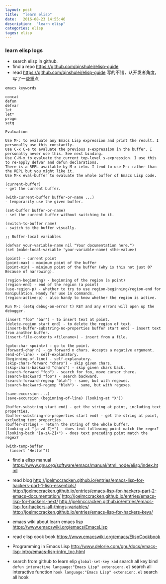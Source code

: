 ```yaml
---
layout: post
title:  "learn elisp"
date:   2016-08-23 14:55:46
description:  "learn elisp"
categories: elisp
tages: elisp
---
```


### learn elisp logs
+ search elisp in github.
+ find a repo https://github.com/qinshulei/elisp-guide
+ read https://github.com/qinshulei/elisp-guide
写的不错，从开发者角度，写了一些重点

```
emacs keywords

concat
defun
defvar
let
let*
progn
setq
```

```
Evaluation

Use M-: to evaluate any Emacs Lisp expression and print the result. I personally use this constantly.
Use C-x C-e to evaluate the previous s-expression in the buffer. I personally never use this. See next binding.
Use C-M-x to evaluate the current top-level s-expression. I use this to re-apply defvar and defun declarations.
There is a REPL available by M-x ielm. I tend to use M-: rather than the REPL but you might like it.
Use M-x eval-buffer to evaluate the whole buffer of Emacs Lisp code.
```

```
(current-buffer)
- get the current buffer.

(with-current-buffer buffer-or-name ...)
- temporarily use the given buffer.

(set-buffer buffer-or-name)
- set the current buffer without switching to it.

(switch-to-buffer name)
- switch to the buffer visually.
```

```
;; Buffer-local variables

(defvar your-variable-name nil "Your documentation here.")
(set (make-local-variable 'your-variable-name) <the-value>)
```

```
(point) - current point
(point-max) - maximum point of the buffer
(point-min) - minimum point of the buffer (why is this not just 0? Because of narrowing).
```

```
(region-beginning) - beginning of the region (a point)
(region-end) - end of the region (a point)
(use-region-p) - whether to try to use region-beginning/region-end for manipulation. Handy for use in commands.
(region-active-p) - also handy to know whether the region is active.
```

```
Run M-: (setq debug-on-error t) RET and any errors will open up the debugger.
```

```
(insert "foo" "bar") - to insert text at point.
(delete-region start end) - to delete the region of text.
(insert-buffer-substring-no-properties buffer start end) - insert text from another buffer.
(insert-file-contents <filename>) - insert from a file.
```

```
(goto-char <point>) - go to the point.
(forward-char n) - go forward n chars. Accepts a negative argument.
(end-of-line) - self-explanatory.
(beginning-of-line) - self-explanatory.
(skip-chars-forward "chars") - skip given chars.
(skip-chars-backward "chars") - skip given chars back.
(search-forward "foo") - search for foo, move cursor there.
(search-backward "foo") - search backward.
(search-forward-regexp "blah") - same, but with regexes.
(search-backward-regexp "blah") - same, but with regexes.
```

```
(save-excursion ...)
(save-excursion (beginning-of-line) (looking-at "X"))
```

```
(buffer-substring start end) - get the string at point, including text properties.
(buffer-substring-no-properties start end) - get the string at point, excluding text properties.
(buffer-string) - return the string of the whole buffer.
(looking-at "[a-zA-Z]+") - does text following point match the regex?
(looking-back "[a-zA-Z]+") - does text preceding point match the regex?
```

```
(with-temp-buffer
  (insert "Hello!"))
```
+ find a elisp manual https://www.gnu.org/software/emacs/manual/html_node/elisp/index.html

+ read blog
  http://joelmccracken.github.io/entries/emacs-lisp-for-hackers-part-1-lisp-essentials/
  http://joelmccracken.github.io/entries/emacs-lisp-for-hackers-part-2-emacs-documentation/
  http://joelmccracken.github.io/entries/emacs-lisp-for-hackers-next/
  http://joelmccracken.github.io/entries/emacs-lisp-for-hackers-all-things-variables/
  http://joelmccracken.github.io/entries/emacs-lisp-for-hackers-keys/


+ emacs wiki about learn emacs lisp https://www.emacswiki.org/emacs/EmacsLisp

+ read elisp cook book https://www.emacswiki.org/emacs/ElispCookbook

+ Programming in Emacs Lisp http://www.delorie.com/gnu/docs/emacs-lisp-intro/emacs-lisp-intro_toc.html

+ search from github to learn elip
  `global-set-key kbd` search all key bind
  `defun interactive language:"Emacs Lisp" extension:.el` search all interactive function
  `hook language:"Emacs Lisp" extension:.el` search all hook
